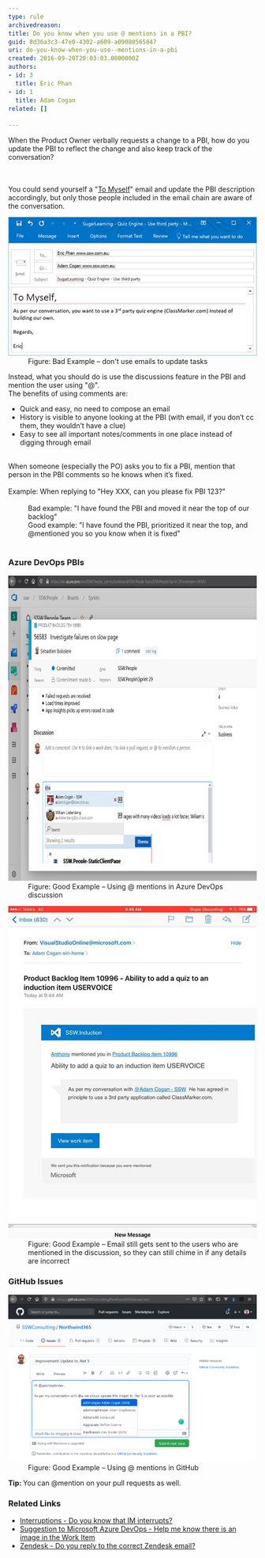 ```yaml
---
type: rule
archivedreason: 
title: Do you know when you use @ mentions in a PBI?
guid: 8d36a3c3-47e0-4302-a609-a09080565847
uri: do-you-know-when-you-use--mentions-in-a-pbi
created: 2016-09-20T20:03:03.0000000Z
authors:
- id: 3
  title: Eric Phan
- id: 1
  title: Adam Cogan
related: []

---
```



When the Product Owner verbally requests a change to a PBI, how do you update the PBI to reflect the change and also keep track of the conversation?<br>
<br><excerpt class='endintro'></excerpt><br>
<p>You could send yourself a "​<a href="/_layouts/15/FIXUPREDIRECT.ASPX?WebId=3dfc0e07-e23a-4cbb-aac2-e778b71166a2&TermSetId=07da3ddf-0924-4cd2-a6d4-a4809ae20160&TermId=5c16d531-007d-49ef-8acc-b26596e13e84">To Myself</a>" email and update the PBI description accordingly, but only those people included in the email chain are aware of the conversation. 
   <br></p><dl class="badImage"><dt> 
      <img src="bad-mention-pbi.jpg" alt="bad-mention-pbi.jpg" /> 
   </dt><dd>Figure: Bad Example – don't use emails to update tasks</dd></dl><p>Instead, what you should do is use the discussions feature in the PBI and mention the user using "@<username>". <br>The benefits of using comments are:​<br> </p><ul><li>Quick and easy, no need to compose an email<br></li><li>History is visible to anyone looking at the PBI (with email, if you don’t cc them, they wouldn’t have a clue)<br></li><li>Easy to see all important notes/comments in one place instead of digging through email<br></li></ul><div><br></div><div>When someone (especially the PO) asks you to fix a PBI, mention that person in the PBI comments so he knows when it’s fixed.<br><br>Example: When replying to "Hey XXX, can you please fix PBI 123?"<br><br><dd class="ssw15-rteElement-FigureBad">Bad example: "I have found the PBI and moved it near the top of our backlog"<br></dd><dd class="ssw15-rteElement-FigureGood">Good example: "I have found the PBI, prioritized it near the top, and @mentioned you so you know when it is fixed"​<br></dd>​<br></div><h3 class="ssw15-rteElement-H3">Azure DevOps​ PBIs<br></h3><dl class="goodImage"><dt> 
      <img src="good-mention-pbi.jpg" alt="good-mention-pbi.jpg" style="width:750px;height:617px;" /> 
   </dt><dd>Figure: Good Example – Using @ mentions in Azure DevOps discussion</dd></dl><dl class="goodImage"><dt> 
      <img src="good-mention-pbi-2.jpg" alt="good-mention-pbi-2.jpg" /> 
   </dt><dd>Figure: Good Example – Email still gets sent to the users who are mentioned in the discussion, so they can still chime in if any details are incorrect<br></dd></dl><h3>GitHub Issues<br></h3><dl class="goodImage"><dt><img src="MicrosoftTeams-image.png" alt="MicrosoftTeams-image.png" style="width:750px;" /></dt><dd><span style="background-color:transparent;">Figure: Good Example – Using @ mentions in Git​Hub​</span><br></dd></dl><p class="ssw15-rteElement-GreyBox"><b>Tip: </b>You can @mention on your pull requests as well.​​​​​<br></p><h3>​Related ​Links<br></h3><ul><li>
      <a href="/_layouts/15/FIXUPREDIRECT.ASPX?WebId=3dfc0e07-e23a-4cbb-aac2-e778b71166a2&TermSetId=07da3ddf-0924-4cd2-a6d4-a4809ae20160&TermId=d68a015b-fa82-419d-97f0-266ba8fb4e5d">Interruptions - Do you know that IM interrupts? </a></li><li>​<a href="https://bettersoftwaresuggestions.com/microsoft/azure-devops/help-me-know-there-is-an-image-in-the-work-item/">Suggestion to Microsoft Azure DevOps ​- Help me know there is an image in the Work Item</a>​<br></li><li>
      <a href="/_layouts/15/FIXUPREDIRECT.ASPX?WebId=3dfc0e07-e23a-4cbb-aac2-e778b71166a2&TermSetId=07da3ddf-0924-4cd2-a6d4-a4809ae20160&TermId=1da8f964-7564-4ed3-b847-749becaa42c1">Zendesk - Do you reply to the correct Zendesk email?​​</a><br></li></ul>


